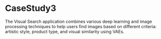 # CaseStudy3
 The Visual Search application combines various deep learning and image processing techniques to help users find images based on different criteria: artistic style, product type, and visual similarity using VAEs. 
